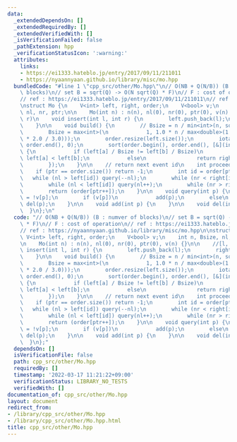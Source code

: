 ```yaml
---
data:
  _extendedDependsOn: []
  _extendedRequiredBy: []
  _extendedVerifiedWith: []
  _isVerificationFailed: false
  _pathExtension: hpp
  _verificationStatusIcon: ':warning:'
  attributes:
    links:
    - https://ei1333.hateblo.jp/entry/2017/09/11/211011
    - https://nyaannyaan.github.io/library/misc/mo.hpp
  bundledCode: "#line 1 \"cpp_src/other/Mo.hpp\"\n// O(NB + Q(N/B)) (B : numver of\
    \ blocks)\n// set B = sqrt(Q) -> O(N sqrt(Q) * F)\n// F : cost of operation\n\
    // ref : https://ei1333.hateblo.jp/entry/2017/09/11/211011\n// ref : https://nyaannyaan.github.io/library/misc/mo.hpp\n\
    \nstruct Mo {\n    V<int> left, right, order;\n    V<bool> v;\n    int n, Bsize,\
    \ nl, nr, ptr;\n\n    Mo(int n) : n(n), nl(0), nr(0), ptr(0), v(n) {}\n\n    //[l,\
    \ r)\n    void insert(int l, int r) {\n        left.push_back(l);\n        right.push_back(r);\n\
    \    }\n\n    void build() {\n        // Bsize = n / min<int>(n, sqrt(left.size()));\n\
    \        Bsize = max<int>(\n            1, 1.0 * n / max<double>(1.0, sqrt(left.size()\
    \ * 2.0 / 3.0)));\n        order.resize(left.size());\n        iota(order.begin(),\
    \ order.end(), 0);\n        sort(order.begin(), order.end(), [&](int a, int b)\
    \ {\n            if (left[a] / Bsize != left[b] / Bsize)\n                return\
    \ left[a] < left[b];\n            else\n                return right[a] < right[b];\n\
    \        });\n    }\n\n    // return next event id\n    int proceed() {\n    \
    \    if (ptr == order.size()) return -1;\n        int id = order[ptr];\n     \
    \   while (nl > left[id]) query(--nl);\n        while (nr < right[id]) query(nr++);\n\
    \        while (nl < left[id]) query(nl++);\n        while (nr > right[id]) query(--nr);\n\
    \        return (order[ptr++]);\n    }\n\n    void query(int p) {\n        v[p]\
    \ = !v[p];\n        if (v[p])\n            add(p);\n        else\n           \
    \ del(p);\n    }\n\n    void add(int p) {\n    }\n\n    void del(int p) {\n  \
    \  }\n};\n"
  code: "// O(NB + Q(N/B)) (B : numver of blocks)\n// set B = sqrt(Q) -> O(N sqrt(Q)\
    \ * F)\n// F : cost of operation\n// ref : https://ei1333.hateblo.jp/entry/2017/09/11/211011\n\
    // ref : https://nyaannyaan.github.io/library/misc/mo.hpp\n\nstruct Mo {\n   \
    \ V<int> left, right, order;\n    V<bool> v;\n    int n, Bsize, nl, nr, ptr;\n\
    \n    Mo(int n) : n(n), nl(0), nr(0), ptr(0), v(n) {}\n\n    //[l, r)\n    void\
    \ insert(int l, int r) {\n        left.push_back(l);\n        right.push_back(r);\n\
    \    }\n\n    void build() {\n        // Bsize = n / min<int>(n, sqrt(left.size()));\n\
    \        Bsize = max<int>(\n            1, 1.0 * n / max<double>(1.0, sqrt(left.size()\
    \ * 2.0 / 3.0)));\n        order.resize(left.size());\n        iota(order.begin(),\
    \ order.end(), 0);\n        sort(order.begin(), order.end(), [&](int a, int b)\
    \ {\n            if (left[a] / Bsize != left[b] / Bsize)\n                return\
    \ left[a] < left[b];\n            else\n                return right[a] < right[b];\n\
    \        });\n    }\n\n    // return next event id\n    int proceed() {\n    \
    \    if (ptr == order.size()) return -1;\n        int id = order[ptr];\n     \
    \   while (nl > left[id]) query(--nl);\n        while (nr < right[id]) query(nr++);\n\
    \        while (nl < left[id]) query(nl++);\n        while (nr > right[id]) query(--nr);\n\
    \        return (order[ptr++]);\n    }\n\n    void query(int p) {\n        v[p]\
    \ = !v[p];\n        if (v[p])\n            add(p);\n        else\n           \
    \ del(p);\n    }\n\n    void add(int p) {\n    }\n\n    void del(int p) {\n  \
    \  }\n};"
  dependsOn: []
  isVerificationFile: false
  path: cpp_src/other/Mo.hpp
  requiredBy: []
  timestamp: '2022-03-17 11:21:22+09:00'
  verificationStatus: LIBRARY_NO_TESTS
  verifiedWith: []
documentation_of: cpp_src/other/Mo.hpp
layout: document
redirect_from:
- /library/cpp_src/other/Mo.hpp
- /library/cpp_src/other/Mo.hpp.html
title: cpp_src/other/Mo.hpp
---
```

